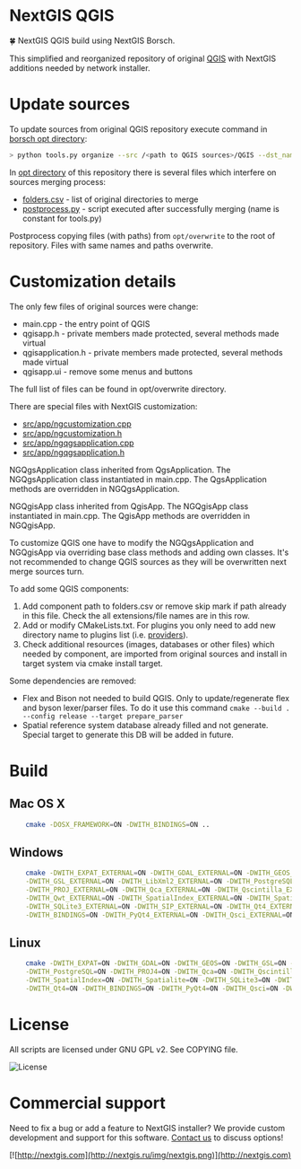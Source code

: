 # NextGIS QGIS

:four_leaf_clover: NextGIS QGIS build using NextGIS Borsch.

This simplified and reorganized repository of original [QGIS](https://github.com/qgis/qgis)
with NextGIS additions needed by network installer.

# Update sources

To update sources from original QGIS repository execute command in [borsch opt
directory](https://github.com/nextgis-borsch/borsch/tree/master/opt):

```bash
> python tools.py organize --src /<path to QGIS sources>/QGIS --dst_name qgis
```

In [opt directory](https://github.com/nextgis/nextgisqgis/tree/master/opt) of this
repository there is several files which interfere on
sources merging process:

* [folders.csv](https://github.com/nextgis/nextgisqgis/blob/master/opt/folders.csv) - list of original directories to merge
* [postprocess.py](https://github.com/nextgis/nextgisqgis/blob/master/opt/postprocess.py) - script executed after successfully merging (name is constant for tools.py)

Postprocess copying files (with paths) from ```opt/overwrite``` to the root of
repository. Files with same names and paths overwrite.

# Customization details

The only few files of original sources were change:

* main.cpp - the entry point of QGIS
* qgisapp.h - private members made protected, several methods made virtual
* qgisapplication.h - private members made protected, several methods made virtual
* qgisapp.ui - remove some menus and buttons

The full list of files can be found in opt/overwrite directory.

There are special files with NextGIS customization:

* [src/app/ngcustomization.cpp](https://github.com/nextgis/nextgisqgis/blob/master/src/app/ngcustomization.cpp)
* [src/app/ngcustomization.h](https://github.com/nextgis/nextgisqgis/blob/master/src/app/ngcustomization.h)
* [src/app/ngqgsapplication.cpp](https://github.com/nextgis/nextgisqgis/blob/master/src/app/ngqgsapplication.cpp)
* [src/app/ngqgsapplication.h](https://github.com/nextgis/nextgisqgis/blob/master/src/app/ngqgsapplication.h)

NGQgsApplication class inherited from QgsApplication. The NGQgsApplication class
instantiated in main.cpp. The QgsApplication methods are overridden in NGQgsApplication.

NGQgisApp class inherited from QgisApp. The NGQgisApp class
instantiated in main.cpp. The QgisApp methods are overridden in NGQgisApp.

To customize QGIS one have to modify the NGQgsApplication and NGQgisApp via
overriding base class methods and adding own classes. It's not recommended to
change QGIS sources as they will be overwritten next merge sources turn.

To add some QGIS components:

1. Add component path to folders.csv or remove skip mark if path already in this file. Check the all extensions/file names are in this row.
2. Add or modify CMakeLists.txt. For plugins you only need to add new directory name to plugins list (i.e. [providers](https://github.com/nextgis/nextgisqgis/blob/master/src/providers/CMakeLists.txt)).
3. Check additional resources (images, databases or other files) which needed by component, are imported from original sources and install in target system via cmake install target.   

Some dependencies are removed:

* Flex and Bison not needed to build QGIS. Only to update/regenerate flex and byson lexer/parser files. To do it use this command ```cmake --build . --config release --target prepare_parser```
* Spatial reference system database already filled and not generate. Special target to generate this DB will be added in future.

# Build

## Mac OS X

```bash
    cmake -DOSX_FRAMEWORK=ON -DWITH_BINDINGS=ON ..
```

## Windows


```bash
    cmake -DWITH_EXPAT_EXTERNAL=ON -DWITH_GDAL_EXTERNAL=ON -DWITH_GEOS_EXTERNAL=ON \
    -DWITH_GSL_EXTERNAL=ON -DWITH_LibXml2_EXTERNAL=ON -DWITH_PostgreSQL_EXTERNAL=ON \
    -DWITH_PROJ_EXTERNAL=ON -DWITH_Qca_EXTERNAL=ON -DWITH_Qscintilla_EXTERNAL=ON \
    -DWITH_Qwt_EXTERNAL=ON -DWITH_SpatialIndex_EXTERNAL=ON -DWITH_Spatialite_EXTERNAL=ON \
    -DWITH_SQLite3_EXTERNAL=ON -DWITH_SIP_EXTERNAL=ON -DWITH_Qt4_EXTERNAL=ON \
    -DWITH_BINDINGS=ON -DWITH_PyQt4_EXTERNAL=ON -DWITH_Qsci_EXTERNAL=ON -DWITH_ZLIB_EXTERNAL=ON ..
```

## Linux


```bash
    cmake -DWITH_EXPAT=ON -DWITH_GDAL=ON -DWITH_GEOS=ON -DWITH_GSL=ON -DWITH_LibXml2=ON \
    -DWITH_PostgreSQL=ON -DWITH_PROJ4=ON -DWITH_Qca=ON -DWITH_Qscintilla=ON -DWITH_Qwt=ON \
    -DWITH_SpatialIndex=ON -DWITH_Spatialite=ON -DWITH_SQLite3=ON -DWITH_SIP=ON \
    -DWITH_Qt4=ON -DWITH_BINDINGS=ON -DWITH_PyQt4=ON -DWITH_Qsci=ON -DWITH_ZLIB=ON -DWITH_BINDINGS=ON ..
```

# License

All scripts are licensed under GNU GPL v2. See COPYING file.

![License](https://img.shields.io/badge/License-GPL%20v2-blue.svg?maxAge=2592000)

# Commercial support

Need to fix a bug or add a feature to NextGIS installer? We provide custom
development and support for this software.
[Contact us](http://nextgis.ru/en/contact/) to discuss options!

[![http://nextgis.com](http://nextgis.ru/img/nextgis.png)](http://nextgis.com)
